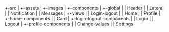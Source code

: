 +-src
| +-assets
|   +-images
| +-components
|   +-global
|     | Header
|     | Lateral
|     | Notification
|     | Messages
|   +-views
|     | Login-logout
|     | Home
|     | Profile
|     +-home-components
|       | Card
|     +-login-logout-components
|       | Login
|       | Logout
|     +-profile-components
|       | Change-values
|       | Settings
